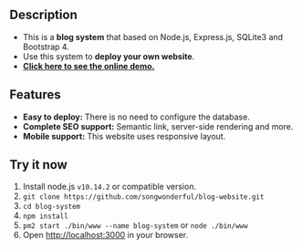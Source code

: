 ## Description
+ This is a **blog system** that based on Node.js, Express.js, SQLite3 and Bootstrap 4.
+ Use this system to **deploy your own website**.
+ [**Click here to see the online demo.**](https://iamazing.cn/)

## Features
+ **Easy to deploy:** There is no need to configure the database.
+ **Complete SEO support:** Semantic link, server-side rendering and more.
+ **Mobile support:** This website uses responsive layout.

## Try it now
1. Install node.js `v10.14.2` or compatible version.
2. `git clone https://github.com/songwonderful/blog-website.git`
3. `cd blog-system`
4. `npm install`
5. `pm2 start ./bin/www --name blog-system` or `node ./bin/www`
6. Open [http://localhost:3000](http://localhost:3000) in your browser.
